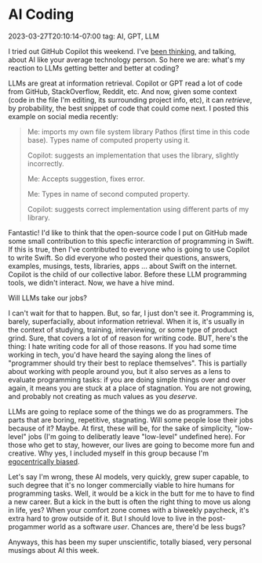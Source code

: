 # AI Coding
2023-03-27T20:10:14-07:00
tag: AI, GPT, LLM

I tried out GitHub Copilot this weekend. I've [been thinking](/2023/03/03/qualia-that-was-coding/), and talking, about AI like your average technology person. So here we are: what's my reaction to LLMs getting better and better at coding?

LLMs are great at information retrieval. Copilot or GPT read a lot of code from GitHub, StackOverflow, Reddit, etc. And now, given some context (code in the file I'm editing, its surrounding project info, etc), it can _retrieve_, by probability, the best snippet of code that could come next. I posted this example on social media recently:

> Me: imports my own file system library Pathos (first time in this code base). Types name of computed property using it.
>
> Copilot: suggests an implementation that uses the library, slightly incorrectly.
>
> Me: Accepts suggestion, fixes error.
>
> Me: Types in name of second computed property.
>
> Copilot: suggests correct implementation using different parts of my library.

Fantastic! I'd like to think that the open-source code I put on GitHub made some small contribution to this specfic interarction of programming in Swift. If this is true, then I've contributed to everyone who is going to use Copilot to write Swift. So did everyone who posted their questions, answers, examples, musings, tests, libraries, apps ... about Swift on the internet. Copilot is the child of our collective labor. Before these LLM programming tools, we didn't interact. Now, we have a hive mind.

Will LLMs take our jobs?

I can't wait for that to happen. But, so far, I just don't see it. Programming is, barely, superfacially, about information retrieval. When it is, it's usually in the context of studying, training, interviewing, or some type of product grind. Sure, that covers a lot of of reason for writing code. BUT, here's the thing: I hate writing code for all of those reasons. If you had some time working in tech, you'd have heard the saying along the lines of "programmer should try their best to replace themselves". This is partially about working with people around you, but it also serves as a lens to evaluate programming tasks: if you are doing simple things over and over again, it means you are stuck at a place of stagnation. You are not growing, and probably not creating as much values as you _deserve_.

LLMs are going to replace some of the things we do as programmers. The parts that are boring, repetitive, stagnating. Will some people lose their jobs because of it? Maybe. At first, these will be, for the sake of simplicity, "low-level" jobs (I'm going to deliberatly leave "low-level" undefined here). For those who get to stay, however, our lives are going to become more fun and creative. Why yes, I included myself in this group because I'm [egocentrically biased](https://en.wikipedia.org/wiki/Egocentric_bias).

Let's say I'm wrong, these AI models, very quickly, grew super capable, to such degree that it's no longer commercially viable to hire humans for programming tasks. Well, it would be a kick in the butt for me to have to find a new career. But a kick in the butt is often the right thing to move us along in life, yes? When your comfort zone comes with a biweekly paycheck, it's extra hard to grow outside of it. But I should love to live in the post-progammer world as a software _user_. Chances are, there'd be less bugs?

Anyways, this has been my super unscientific, totally biased, very personal musings about AI this week.
